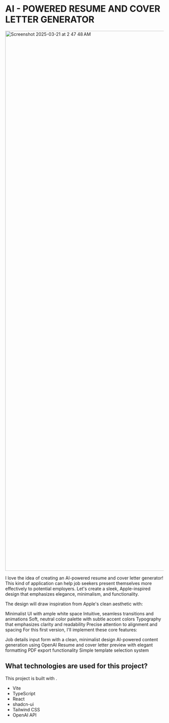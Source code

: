 # AI - POWERED RESUME AND COVER LETTER GENERATOR


<img width="1710" alt="Screenshot 2025-03-21 at 2 47 48 AM" src="https://github.com/user-attachments/assets/b76aee1a-7e34-4fb7-a287-3e060c505b1d" />



I love the idea of creating an AI-powered resume and cover letter generator! This kind of application can help job seekers present themselves more effectively to potential employers. Let's create a sleek, Apple-inspired design that emphasizes elegance, minimalism, and functionality.

The design will draw inspiration from Apple's clean aesthetic with:

Minimalist UI with ample white space
Intuitive, seamless transitions and animations
Soft, neutral color palette with subtle accent colors
Typography that emphasizes clarity and readability
Precise attention to alignment and spacing
For this first version, I'll implement these core features:

Job details input form with a clean, minimalist design
AI-powered content generation using OpenAI
Resume and cover letter preview with elegant formatting
PDF export functionality
Simple template selection system

## What technologies are used for this project?

This project is built with .

- Vite
- TypeScript
- React
- shadcn-ui
- Tailwind CSS
- OpenAI API


